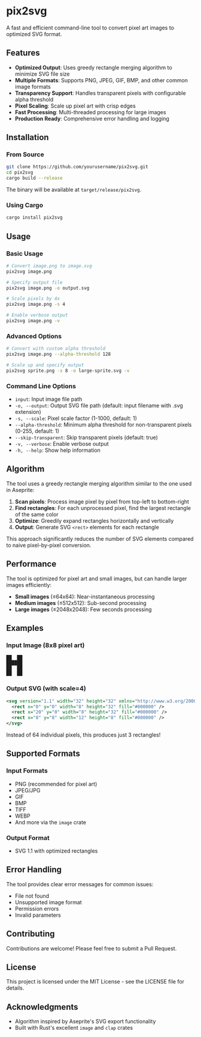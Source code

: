 # pix2svg

A fast and efficient command-line tool to convert pixel art images to optimized SVG format.

## Features

- **Optimized Output**: Uses greedy rectangle merging algorithm to minimize SVG file size
- **Multiple Formats**: Supports PNG, JPEG, GIF, BMP, and other common image formats
- **Transparency Support**: Handles transparent pixels with configurable alpha threshold
- **Pixel Scaling**: Scale up pixel art with crisp edges
- **Fast Processing**: Multi-threaded processing for large images
- **Production Ready**: Comprehensive error handling and logging

## Installation

### From Source

```bash
git clone https://github.com/yourusername/pix2svg.git
cd pix2svg
cargo build --release
```

The binary will be available at `target/release/pix2svg`.

### Using Cargo

```bash
cargo install pix2svg
```

## Usage

### Basic Usage

```bash
# Convert image.png to image.svg
pix2svg image.png

# Specify output file
pix2svg image.png -o output.svg

# Scale pixels by 4x
pix2svg image.png -s 4

# Enable verbose output
pix2svg image.png -v
```

### Advanced Options

```bash
# Convert with custom alpha threshold
pix2svg image.png --alpha-threshold 128

# Scale up and specify output
pix2svg sprite.png -s 8 -o large-sprite.svg -v
```

### Command Line Options

- `input`: Input image file path
- `-o, --output`: Output SVG file path (default: input filename with .svg extension)
- `-s, --scale`: Pixel scale factor (1-1000, default: 1)
- `--alpha-threshold`: Minimum alpha threshold for non-transparent pixels (0-255, default: 1)
- `--skip-transparent`: Skip transparent pixels (default: true)
- `-v, --verbose`: Enable verbose output
- `-h, --help`: Show help information

## Algorithm

The tool uses a greedy rectangle merging algorithm similar to the one used in Aseprite:

1. **Scan pixels**: Process image pixel by pixel from top-left to bottom-right
2. **Find rectangles**: For each unprocessed pixel, find the largest rectangle of the same color
3. **Optimize**: Greedily expand rectangles horizontally and vertically
4. **Output**: Generate SVG `<rect>` elements for each rectangle

This approach significantly reduces the number of SVG elements compared to naive pixel-by-pixel conversion.

## Performance

The tool is optimized for pixel art and small images, but can handle larger images efficiently:

- **Small images** (≤64x64): Near-instantaneous processing
- **Medium images** (≤512x512): Sub-second processing
- **Large images** (≤2048x2048): Few seconds processing

## Examples

### Input Image (8x8 pixel art)

```
██  ██
██████
██  ██
██  ██
```

### Output SVG (with scale=4)

```svg
<svg version="1.1" width="32" height="32" xmlns="http://www.w3.org/2000/svg" shape-rendering="crispEdges">
  <rect x="0" y="0" width="8" height="32" fill="#000000" />
  <rect x="20" y="0" width="8" height="32" fill="#000000" />
  <rect x="8" y="8" width="12" height="8" fill="#000000" />
</svg>
```

Instead of 64 individual pixels, this produces just 3 rectangles!

## Supported Formats

### Input Formats

- PNG (recommended for pixel art)
- JPEG/JPG
- GIF
- BMP
- TIFF
- WEBP
- And more via the `image` crate

### Output Format

- SVG 1.1 with optimized rectangles

## Error Handling

The tool provides clear error messages for common issues:

- File not found
- Unsupported image format
- Permission errors
- Invalid parameters

## Contributing

Contributions are welcome! Please feel free to submit a Pull Request.

## License

This project is licensed under the MIT License - see the LICENSE file for details.

## Acknowledgments

- Algorithm inspired by Aseprite's SVG export functionality
- Built with Rust's excellent `image` and `clap` crates
